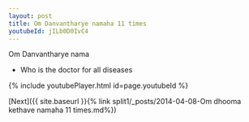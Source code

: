 ```yaml
---
layout: post
title: Om Danvantharye namaha 11 times
youtubeId: jILb0D0IvC4
---
```

 
 
Om Danvantharye nama 
 
 -  Who is the doctor for all diseases 
 
  
 
  
 
 
 
 
 
 


{% include youtubePlayer.html id=page.youtubeId %}
 
[Next]({{ site.baseurl }}{% link  split1/_posts/2014-04-08-Om dhooma kethave namaha 11 times.md%})
 

